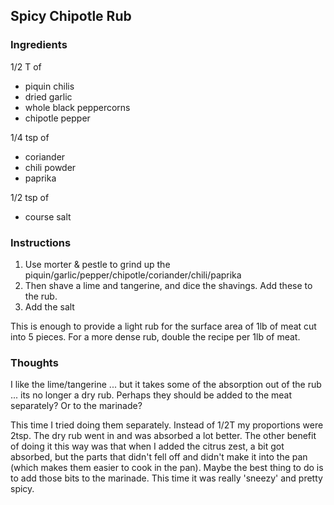 ## Spicy Chipotle Rub ##

### Ingredients ###

1/2 T of
- piquin chilis
- dried garlic
- whole black peppercorns
- chipotle pepper

1/4 tsp of
- coriander
- chili powder
- paprika

1/2 tsp of
- course salt

### Instructions ###

1. Use morter & pestle to grind up the piquin/garlic/pepper/chipotle/coriander/chili/paprika
2. Then shave a lime and tangerine, and dice the shavings. Add these to the rub.
3. Add the salt

This is enough to provide a light rub for the surface area of 1lb of meat cut into 5 pieces. For a more dense rub, double the recipe per 1lb of meat.


### Thoughts ###

I like the lime/tangerine ... but it takes some of the absorption out of the rub ... its no longer a dry rub. Perhaps they should be added to the meat separately? Or to the marinade?

This time I tried doing them separately. Instead of 1/2T my proportions were 2tsp. The dry rub went in and was absorbed a lot better. The other benefit of doing it this way was that when I added the citrus zest, a bit got absorbed, but the parts that didn't fell off and didn't make it into the pan (which makes them easier to cook in the pan). Maybe the best thing to do is to add those bits to the marinade. This time it was really 'sneezy' and pretty spicy.

